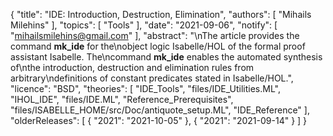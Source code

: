 {
    "title": "IDE: Introduction, Destruction, Elimination",
    "authors": [
        "Mihails Milehins"
    ],
    "topics": [
        "Tools"
    ],
    "date": "2021-09-06",
    "notify": [
        "mihailsmilehins@gmail.com"
    ],
    "abstract": "\nThe article provides the command <b>mk_ide</b> for the\nobject logic Isabelle/HOL of the formal proof assistant Isabelle. The\ncommand <b>mk_ide</b> enables the automated synthesis of\nthe introduction, destruction and elimination rules from arbitrary\ndefinitions of constant predicates stated in Isabelle/HOL.",
    "licence": "BSD",
    "theories": [
        "IDE_Tools",
        "files/IDE_Utilities.ML",
        "IHOL_IDE",
        "files/IDE.ML",
        "Reference_Prerequisites",
        "files/ISABELLE_HOME/src/Doc/antiquote_setup.ML",
        "IDE_Reference"
    ],
    "olderReleases": [
        {
            "2021": "2021-10-05"
        },
        {
            "2021": "2021-09-14"
        }
    ]
}